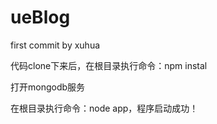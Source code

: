 ueBlog
======

first commit by xuhua


代码clone下来后，在根目录执行命令：npm instal


打开mongodb服务


在根目录执行命令：node app，程序启动成功！
